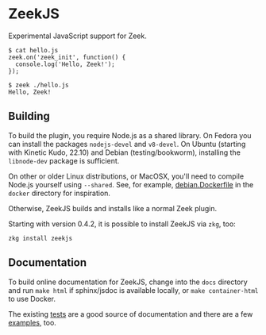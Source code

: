 # ZeekJS

Experimental JavaScript support for Zeek.

```
$ cat hello.js
zeek.on('zeek_init', function() {
  console.log('Hello, Zeek!');
});

$ zeek ./hello.js
Hello, Zeek!
```

## Building

To build the plugin, you require Node.js as a shared library. On Fedora
you can install the packages `nodejs-devel` and `v8-devel`. On Ubuntu
(starting with Kinetic Kudo, 22.10) and Debian (testing/bookworm), installing
the `libnode-dev` package is sufficient.

On other or older Linux distributions, or MacOSX, you'll need to compile
Node.js yourself using `--shared`. See, for example, [debian.Dockerfile](./docker/debian.Dockerfile)
in the `docker` directory for inspiration.

Otherwise, ZeekJS builds and installs like a normal Zeek plugin.

Starting with version 0.4.2, it is possible to install ZeekJS via `zkg`, too:

```
zkg install zeekjs
```

## Documentation

To build online documentation for ZeekJS, change into the `docs` directory
and run `make html` if sphinx/jsdoc is available locally, or
`make container-html` to use Docker.

The existing [tests](./tests) are a good source of documentation and there
are a few [examples](./examples), too.
